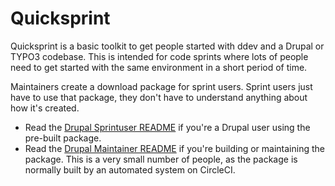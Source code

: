 # Quicksprint

Quicksprint is a basic toolkit to get people started with ddev and a Drupal or TYPO3 codebase. This is intended for code sprints where lots of people need to get started with the same environment in a short period of time.

Maintainers create a download package for sprint users. Sprint users just have to use that package, they don't have to understand anything about how it's created.

* Read the [Drupal Sprintuser README](framework/drupal/SPRINTUSER_README.md) if you're a Drupal user using the pre-built package.
* Read the [Drupal Maintainer README](framework/drupal/MAINTAINER_README.md) if you're building or maintaining the package. This is a very small number of people, as the package is normally built by an automated system on CircleCI. 
